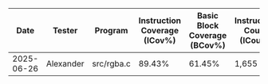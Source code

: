 | Date       | Tester    | Program | Instruction Coverage (ICov%) | Basic Block Coverage (BCov%) | Instruction Count (ICount) | Execution Time (s) |
|------------|-----------|---------|-------------------------------|------------------------------|----------------------------|--------------------|
| 2025-06-26 | Alexander | src/rgba.c    | 89.43%                        | 61.45%                       | 1,655                      | 92.17              |